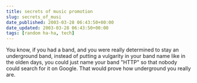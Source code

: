```yaml
---
title: secrets of music promotion
slug: secrets_of_musi
date_published: 2003-03-28 06:43:50+00:00
date_updated: 2003-03-28 06:43:50+00:00
tags: [random ha-ha, tech]
---
```

You know, if you had a band, and you were really determined to stay an underground band, instead of putting a vulgarity in your band name like in the olden days, you could just name your band "HTTP" so that nobody could search for it on Google. That would prove how underground you really are.
